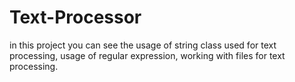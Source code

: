 # Text-Processor
in this project you can see the usage of string class used for text processing, usage of  regular expression, working with files for text processing.
